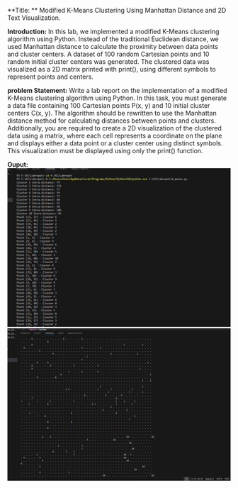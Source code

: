 **Title: **
Modified K-Means Clustering Using Manhattan Distance and 2D Text Visualization.

**Introduction:**
In this lab, we implemented a modified K-Means clustering algorithm using Python. Instead of
the traditional Euclidean distance, we used Manhattan distance to calculate the proximity
between data points and cluster centers. A dataset of 100 random Cartesian points and 10
random initial cluster centers was generated. The clustered data was visualized as a 2D matrix
printed with print(), using different symbols to represent points and centers.

**problem Statement:**
Write a lab report on the implementation of a modified K-Means clustering algorithm using
Python. In this task, you must generate a data file containing 100 Cartesian points P(x, y) and 10
initial cluster centers C(x, y). The algorithm should be rewritten to use the Manhattan distance
method for calculating distances between points and clusters. Additionally, you are required to
create a 2D visualization of the clustered data using a matrix, where each cell represents a
coordinate on the plane and displays either a data point or a cluster center using distinct symbols.
This visualization must be displayed using only the print() function.

**Ouput:**
![image alt](https://github.com/Nazir942/-Artificial-Intelligence/blob/d9ea9999388f423d87ff1bfde044d0067ba5431f/Lab%20report%204/report%204%201.png)
![image alt](https://github.com/Nazir942/-Artificial-Intelligence/blob/d55d1dc7e80f7849743797f7035a4ce7c7552669/Lab%20report%204/report%204%20.png)

